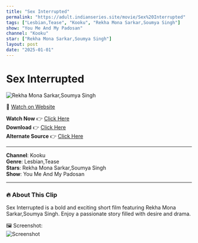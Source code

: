 ```yaml
---
title: "Sex Interrupted"
permalink: "https://adult.indianseries.site/movie/Sex%20Interrupted"
tags: ["Lesbian,Tease", "Kooku", "Rekha Mona Sarkar,Soumya Singh"]
show: "You Me And My Padosan"
channel: "Kooku"
star: ["Rekha Mona Sarkar,Soumya Singh"]
layout: post
date: "2025-01-01"
---
```


# Sex Interrupted

![Rekha Mona Sarkar,Soumya Singh](https://shorts.desisins.com/wp-content/uploads/2024/08/Sex-Interrupted-DesiSins.com_.jpg)

🔗 [Watch on Website](https://adult.indianseries.site/movie/Sex%20Interrupted)

**Watch Now** 👉 [Click Here](https://adult.indianseries.site/movie/Sex%20Interrupted)  
**Download** 👉 [Click Here](https://adult.indianseries.site/movie/Sex%20Interrupted)  
**Alternate Source** 👉 [Click Here](https://adult.indianseries.site/movie/Sex%20Interrupted)

---

**Channel**: Kooku  
**Genre**: Lesbian,Tease  
**Stars**: Rekha Mona Sarkar,Soumya Singh  
**Show**: You Me And My Padosan

---

### 🔥 About This Clip

Sex Interrupted is a bold and exciting short film featuring Rekha Mona Sarkar,Soumya Singh. Enjoy a passionate story filled with desire and drama.
 
🖼️ Screenshot:  
![Screenshot](https://shorts.desisins.com/wp-content/uploads/2024/08/Sex-Interrupted-DesiSins.com_.jpg)
